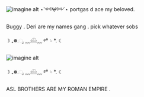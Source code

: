 ![imagine alt](https://github.com/morguekitti/morguekitti/blob/e2834cefa471c6402b48326448544e6400166191/0b32dac8099fd5f8883d916902511add.gif) ⋆༺𖤍༻⋆ portgas d ace my beloved.



Buggy . Deri are my names gang . pick whatever sobs

☽ ₊☸.ೃ ﹏𓊝﹏ ࿔° 𓄼 *. ☾


![imagine alt](https://github.com/morguekitti/morguekitti/blob/e2834cefa471c6402b48326448544e6400166191/icegif-934.gif) 

☽ ₊☸.ೃ ﹏𓊝﹏ ࿔° 𓄼 *. ☾

ASL BROTHERS ARE MY ROMAN EMPIRE .







